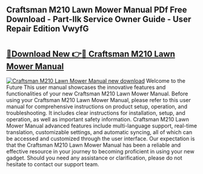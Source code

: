 ## Craftsman M210 Lawn Mower Manual PDf Free Download - Part-Ilk Service Owner Guide - User Repair Edition VwyfG

# <h2><a href="http://bc45251.oget.top/?id=Craftsman+M210+Lawn+Mower+Manual">🔗Download New 👉🔴 Craftsman M210 Lawn Mower Manual</a></h2>

[![Craftsman M210 Lawn Mower Manual new download](https://i.imgur.com/5g1atiW.png)](http://bc45251.oget.top/?id=Craftsman+M210+Lawn+Mower+Manual)
Welcome to the Future This user manual showcases the innovative features and functionalities of your new Craftsman M210 Lawn Mower Manual. Before using your Craftsman M210 Lawn Mower Manual, please refer to this user manual for comprehensive instructions on product setup, operation, and troubleshooting. It includes clear instructions for installation, setup, and operation, as well as important safety information. Craftsman M210 Lawn Mower Manual advanced features include multi-language support, real-time translation, customizable settings, and automatic syncing, all of which can be accessed and customized through the user interface. Our expectation is that the Craftsman M210 Lawn Mower Manual has been a reliable and effective resource in your journey to becoming proficient in using your new gadget. Should you need any assistance or clarification, please do not hesitate to contact our support team.
